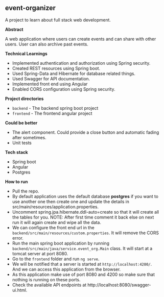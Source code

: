 ## event-organizer
A project to learn about full stack web development.

**Abstract**

A web application where users can create events and can share with other users. User can also archive past events. 

**Technical Learnings**
* Implemented authentication and authorization using Spring security.
* Created REST resources using Spring boot.
* Used Spring-Data and Hibernate for database related things.
* Used Swagger for API documentation.
* Implemented front end using Angular
* Enabled CORS configuration using Spring security.

**Project directories**
* `backend` - The backend spring boot project
* `frontend` - The frontend angular project

**Could be better**
* The alert component. Could provide a close button and automatic fading after sometimes.
* Unit tests

**Tech stack**
* Spring boot
* Angular
* Postgres

**How to run**
* Pull the repo.
* By default application uses the default database **postgres** if you want to use another one then create one and update
the details in src/main/resources/application.properties.
* Uncomment spring.jpa.hibernate.ddl-auto=create so that it will create all the tables for you. NOTE: After first time 
comment it back else on next run it will again create and wipe all the data.
* We can configure the front end url in the `backend/src/main/resources/custom.properties`. It will remove the CORS
error.
* Run the main spring boot application by running `backend/src/main/java/service.event_org.Main` class. It will start
at a tomcat server at port 8080.
* Go to the `frontend` folder and run `ng serve`.
* We will be notified that a server is started at `http://localhost:4200/`. And we can access this application from the
 browser.
* As this application make use of port 8080 and 4200 so make sure that nothing is running on these ports.
* Check the available API endpoints at http://localhost:8080/swagger-ui.html.
